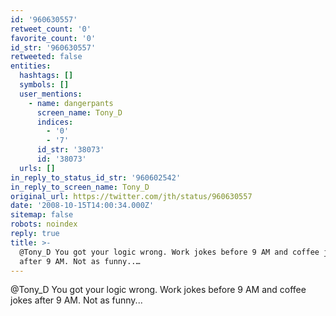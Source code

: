 ```yaml
---
id: '960630557'
retweet_count: '0'
favorite_count: '0'
id_str: '960630557'
retweeted: false
entities:
  hashtags: []
  symbols: []
  user_mentions:
    - name: dangerpants
      screen_name: Tony_D
      indices:
        - '0'
        - '7'
      id_str: '38073'
      id: '38073'
  urls: []
in_reply_to_status_id_str: '960602542'
in_reply_to_screen_name: Tony_D
original_url: https://twitter.com/jth/status/960630557
date: '2008-10-15T14:00:34.000Z'
sitemap: false
robots: noindex
reply: true
title: >-
  @Tony_D You got your logic wrong. Work jokes before 9 AM and coffee jokes
  after 9 AM. Not as funny..…
---
```


@Tony_D You got your logic wrong. Work jokes before 9 AM and coffee jokes after 9 AM. Not as funny...